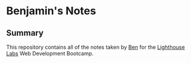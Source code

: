 # Benjamin's Notes
## Summary 

This repository contains all of the notes taken by [Ben](https://github.com/bendhallam) for the [Lighthouse Labs](https://www.lighthouselabs.ca/) Web Development Bootcamp.